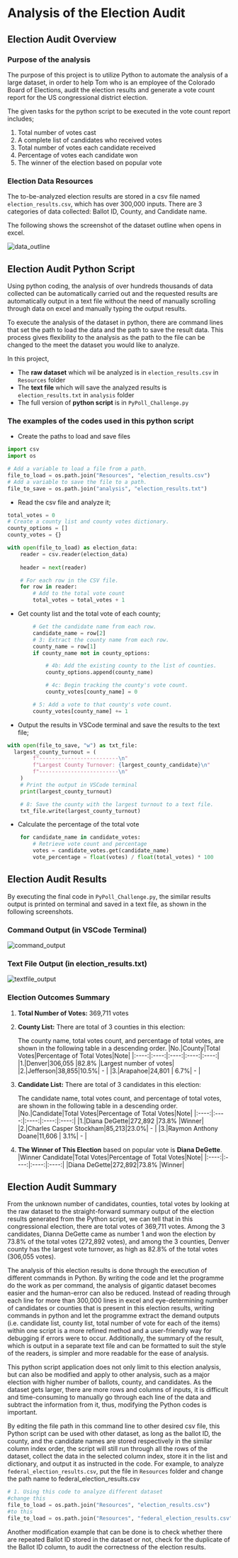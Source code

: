 # Analysis of the Election Audit
## Election Audit Overview
### Purpose of the analysis
The purpose of this project is to utilize Python to automate the analysis of a large dataset, in order to help Tom who is an employee of the Colorado Board of Elections, audit the election results and generate a vote count report for the US congressional district election.

The given tasks for the python script to be executed in the vote count report includes;
1. Total number of votes cast
2. A complete list of candidates who received votes
3. Total number of votes each candidate received
4. Percentage of votes each candidate won
5. The winner of the election based on popular vote

### Election Data Resources
The to-be-analyzed election results are stored in a csv file named `election_results.csv`, which has over 300,000 inputs. There are 3 categories of data collected: Ballot ID, County, and Candidate name. 

The following shows the screenshot of the dataset outline when opens in excel.

![data_outline](https://github.com/asama-w/Election_Analysis/blob/main/Additional%20Images/Data_cvs_example.png)

## Election Audit Python Script
Using python coding, the analysis of over hundreds thousands of data collected can be automatically carried out and the requested results are automatically output in a text file without the need of manually scrolling through data on excel and manually typing the output results.

To execute the analysis of the dataset in python, there are command lines that set the path to load the data and the path to save the result data. This process gives flexibility to the analysis as the path to the file can be changed to the meet the dataset you would like to analyze.

In this project,
- The **raw dataset** which wil be analyzed is in `election_results.csv` in `Resources` folder
- The **text file** which will save the analyzed results is `election_results.txt` in `analysis` folder
- The full version of **python script** is in `PyPoll_Challenge.py`

### The examples of the codes used in this python script
- Create the paths to load and save files
```python
import csv
import os

# Add a variable to load a file from a path.
file_to_load = os.path.join("Resources", "election_results.csv")
# Add a variable to save the file to a path.
file_to_save = os.path.join("analysis", "election_results.txt")
```
- Read the csv file and analyze it;

```python
total_votes = 0
# Create a county list and county votes dictionary.
county_options = []
county_votes = {}

with open(file_to_load) as election_data:
    reader = csv.reader(election_data)
    
    header = next(reader)

    # For each row in the CSV file.
    for row in reader:
        # Add to the total vote count
        total_votes = total_votes + 1
```
- Get county list and the total vote of each county;

```python
        # Get the candidate name from each row.
        candidate_name = row[2]
        # 3: Extract the county name from each row.
        county_name = row[1]
        if county_name not in county_options:

            # 4b: Add the existing county to the list of counties.
            county_options.append(county_name)

            # 4c: Begin tracking the county's vote count.
            county_votes[county_name] = 0

        # 5: Add a vote to that county's vote count.
        county_votes[county_name] += 1
```
- Output the results in VSCode terminal and save the results to the text file;

```python
with open(file_to_save, "w") as txt_file:
  largest_county_turnout = (
        f"-------------------------\n"
        f"Largest County Turnover: {largest_county_candidate}\n"
        f"-------------------------\n"
    )
    # Print the output in VSCode terminal
    print(largest_county_turnout)

    # 8: Save the county with the largest turnout to a text file.
    txt_file.write(largest_county_turnout)
```
- Calculate the percentage of the total vote

```python
    for candidate_name in candidate_votes:
        # Retrieve vote count and percentage
        votes = candidate_votes.get(candidate_name)
        vote_percentage = float(votes) / float(total_votes) * 100
```

## Election Audit Results
By executing the final code in `PyPoll_Challenge.py`, the similar results output is printed on terminal and saved in a text file, as shown in the following screenshots.

### Command Output (in VSCode Terminal)

![command_output](https://github.com/asama-w/Election_Analysis/blob/main/Additional%20Images/VSCode_Terminal_output.png)

### Text File Output (in election_results.txt)

![textfile_output](https://github.com/asama-w/Election_Analysis/blob/main/Additional%20Images/Text_file_output.png)

### Election Outcomes Summary
1. **Total Number of Votes:** 369,711 votes

2. **County List:** There are total of 3 counties in this election: 
    
    The county name, total votes count, and percentage of total votes, are shown in the following table in a descending order.
    |No.|County|Total Votes|Percentage of Total Votes|Note|
    |:----:|:----:|:----:|:----:|:----:|
    |1.|Denver|306,055 |82.8% |Largest number of votes|
    |2.|Jefferson|38,855|10.5%| - |
    |3.|Arapahoe|24,801 | 6.7%| - | 
    
3. **Candidate List:** There are total of 3 candidates in this election: 

    The candidate name, total votes count, and percentage of total votes, are shown in the following table in a descending order.
    |No.|Candidate|Total Votes|Percentage of Total Votes|Note|
    |:----:|:----:|:----:|:----:|:----:|
    |1.|Diana DeGette|272,892 |73.8% |Winner|
    |2.|Charles Casper Stockham|85,213|23.0%| - |
    |3.|Raymon Anthony Doane|11,606 | 3.1%| - | 
    
4. **The Winner of This Election** based on popular vote is **Diana DeGette**.
    |Winner Candidate|Total Votes|Percentage of Total Votes|Note|
    |:----:|:----:|:----:|:----:|
    |Diana DeGette|272,892|73.8% |Winner|

## Election Audit Summary
From the unknown number of candidates, counties, total votes by looking at the raw dataset to the straight-forward summary output of the election results generated from the Python script, we can tell that in this congressional election, there are total votes of 369,711 votes. Among the 3 candidates, Dianna DeGette came as number 1 and won the election by 73.8% of the total votes (272,892 votes), and  among the 3 counties, Denver county has the largest vote turnover, as high as 82.8% of the total votes (306,055 votes).

The analysis of this election results is done through the execution of different commands in Python. By writing the code and let the programme do the work as per command, the analysis of gigantic dataset becomes easier and the human-error can also be reduced. Instead of reading through each line for more than 300,000 lines in excel and eye-determining number of candidates or counties that is present in this election results, writing commands in python and let the programme extract the demand outputs (i.e. candidate list, county list, total number of vote for each of the items) within one script is a more refined method and a user-friendly way for debugging if errors were to occur. Additionally, the summary of the result, which is output in a separate text file and can be formatted to suit the style of the readers, is simpler and more readable for the ease of analysis.

This python script application does not only limit to this election analysis, but can also be modified and apply to other analysis, such as a major election with higher number of ballots, county, and candidates. As the dataset gets larger, there are more rows and columns of inputs, it is difficult and time-consuming to manually go through each line of the data and subtract the information from it, thus, modifying the Python codes is important.

By editing the file path in this command line to other desired csv file, this Python script can be used with other dataset, as long as the ballot ID, the county, and the candidate names are stored respectively in the similar column index order, the script will still run through all the rows of the dataset, collect the data in the selected column index, store it in the list and dictionary, and output it as instructed in the code.
For example, to analyze `federal_election_results.csv`, put the file in `Resources` folder and change the path name to federal_election_results.csv

```python
# 1. Using this code to analyze different dataset
#change this
file_to_load = os.path.join("Resources", "election_results.csv")
#to this
file_to_load = os.path.join("Resources", "federal_election_results.csv")
```
Another modification example that can be done is to check whether there are repeated Ballot ID stored in the dataset or not, check for the duplicate of the Ballot ID column, to audit the correctness of the election results.
